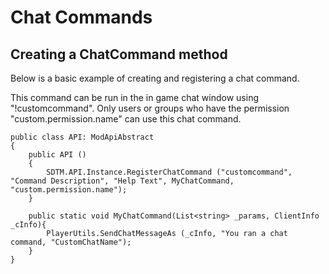 # Chat Commands

## Creating a ChatCommand method

Below is a basic example of creating and registering a chat command.

This command can be run in the in game chat window using "!customcommand".  Only users or groups who have the permission "custom.permission.name" can use this chat command.

```
public class API: ModApiAbstract
{
	public API ()
	{
		SDTM.API.Instance.RegisterChatCommand ("customcommand", "Command Description", "Help Text", MyChatCommand, "custom.permission.name");
	}

	public static void MyChatCommand(List<string> _params, ClientInfo _cInfo){
		PlayerUtils.SendChatMessageAs (_cInfo, "You ran a chat command, "CustomChatName");
	}
}


```